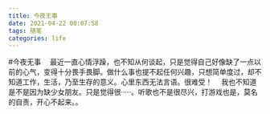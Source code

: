 ```yaml
---
title: 今夜无事
date: 2021-04-22 00:07:58
tags: 随笔
categories: life
---
```

#今夜无事
&emsp;最近一直心情浮躁，也不知从何谈起，只是觉得自己好像缺了一点以前的心气，变得十分畏手畏脚。做什么事也提不起任何兴趣，只想简单度过，却不知道工作，生活，乃至生存的意义。心里东西无法言语。很难受！
&emsp;我也不知道是不是因为缺少女朋友。只是觉得很·····。听歌也不是很尽兴，打游戏也是，莫名的自责，开心不起来。。